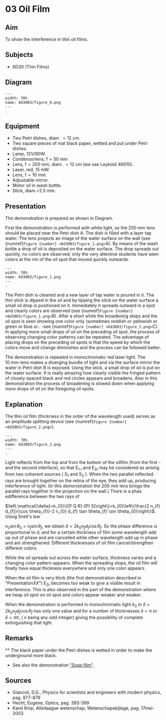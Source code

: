 # 03 Oil Film 
    
  
## Aim   
 To show the interference in thin oil films.    
  
## Subjects   
* 6D30 (Thin Films)   

## Diagram
    
```{figure} figures/figure_0.png  
---  
width: 70%  
name: 6d3003/figure_0.png  
---  
. 
```
     
  
## Equipment   
- Two Petri dishes, diam. $=12 \mathrm{~cm}$.
- Two square pieces of mat black paper, wetted and put under Petri dishes.
- Lamp, 12V/90W.
- Condensorlens, $\mathrm{f}=50 \mathrm{~mm}$
- Lens, $\mathrm{f}=200 \mathrm{~mm}$, diam. $=12 \mathrm{~cm}$ (we use Leybold 46010).
- Laser, red, $15 \mathrm{~mW}$.
- Lens, $\mathrm{f}=10 \mathrm{~mm}$.
- Adjustable mirror.
- Motor oil in wash bottle.
- Stick, diam.=$2.5\mathrm{~mm}$.
     
  
## Presentation   
The demonstration is prepared as shown in Diagram.

First the demonstration is performed with white light, so the $200 \mathrm{~mm}$ lens should be placed near the Petri dish A. The dish is filled with a layer tap water. The lens projects an image of the water surface on the wall (see {numref}`Figure {number} <6d3003/figure_1.png>`A). By means of the wash bottle a drop of oil is deposited on the water surface. The drop spreads out quickly, no colors are observed; only the very attentive students have seen colors at the rim of the oil spot that moved quickly outwards.   
```{figure} figures/figure_1.png  
---  
width: 70%  
name: 6d3003/figure_1.png  
---  
. 
```
The Petri dish is cleaned and a new layer of tap water is poured in it. The thin stick is dipped in the oil and by tipping the stick on the water surface a small oil drop is positioned on it. Immediately it spreads outward in a spot and clearly colors are observed (see {numref}`Figure {number} <6d3003/figure_1.png>`B). After a short while the broadening stops and the oil spot is seen showing one color only (sometimes reddish or yellowish or green or blue or.. -see {numref}`Figure {number} <6d3003/figure_1.png>`C). In applying more small drops of oil on the preceding oil spot, the process of observing changing color patterns can be repeated. The advantage of placing drops on the preceding oil spots is that the speed by which the colors move and change diminishes and the process can be followed better.  

The demonstration is repeated in monochromatic red laser light. The $10 \mathrm{~mm}$-lens makes a diverging bundle of light and via the surface mirror the water in Petri dish $\mathrm{B}$ is exposed. Using the stick, a small drop of oil is put on the water surface. It is really amazing how clearly visible the fringed pattern of closely spaced black and red circles appears and broadens. Also in this demonstration the process of broadening is slowed down when applying more drops of oil on the foregoing oil spots.
  
## Explanation   
The thin oil film (thickness in the order of the wavelength used) serves as an amplitude splitting device (see {numref}`Figure {number} <6d3003/figure_2.png>`).    
```{figure} figures/figure_2.png  
---  
width: 70%  
name: 6d3003/figure_2.png  
---  
. 
```
Light reflects from the top and from the bottom of the oilfilm (from the first - and the second interface), so that $\mathrm{E}_{1 \text { r }}$ and $\mathrm{E}_{2 \mathrm{r}}$ may be considered as arising from two coherent sources ( $\mathrm{S}_{1}$ and $\mathrm{S}_{2}$ ). When the two parallel reflected rays are brought together on the retina of the eye, they add up, producing interference of light. (In this demonstration the $200 \mathrm{~mm}$ lens brings the parallel rays together in the projection on the wall.) There is a phas edifference between the two rays of

$\left.\mathcal{\delta}=k_{0}\{[P Q R]-[P) S]\right\}=k_{0}\left\{\frac{2 n_{f} d_{f}}{\cos \theta_{f}}-2 n_{0} d_{f} \tan \theta_{f} \sin \theta_{0}\right\}$. Using Snell's law

$n_{0} \sin \theta_{0}=n_{f} \sin \theta_{f}$, we obtain $\delta=2 k_{0} n_{f} d_{f} \cos \theta_{f}$. So the phase difference is proportional to $d$, and for a certain thickness of film some wavelength add up out of phase and are cancelled while other wavelength add up in phase and are strengthened: Different thicknesses of oil film cancel/strengthen different colors.

While the oil spreads out across the water surface, thickness varies and a changing color pattern appears. When the spreading stops, the oil film will finally have equal thickness everywhere and only one color appears.

When the oil film is very thick (the first demonstration described in "PresentationXX") $\mathrm{E}_{2 r}$ becomes too weak to give a visible result in interference. This is also observed in the part of the demonstration where we heap oil spot on oil spot and colors appear weaker and weaker.

When the demonstration is performed in monochromatic light $k_{0}$ in $\delta=2 k_{0} n_{f} d_{f} \cos \theta_{f}$ has only one value and for a number of thicknesses $\delta=\pi$ or $\delta=\pi \pi$, ( $n$ being any odd integer) giving the possibility of complete extinguishing that light.     
  
## Remarks
**  The black paper under the Petri dishes is wetted in order to make the underground more black. 
 *  See also the demonstration ["Soap film"](/book/6%20optics/6D%20interference/6D30%20Thin%20Films/6D3004%20Soap%20Film/6D3004.md).
   
  
## Sources
 *  Giancoli, D.G., Physics for scientists and engineers with modern physics, pag. 877-879 
 *  Hecht, Eugene, Optics, pag. 393-399 
 *  Karel Knip, Alledaagse wetenschap, Wetenschapsbijlage, pag. 17mei-2003
  